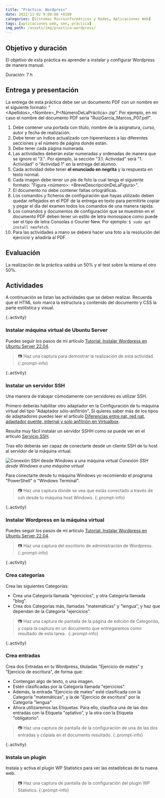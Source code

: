 ```yaml
---
title: "Práctica: Wordpress"
date: 2022-11-02 9:00:00 +0100
categories: [Sistemas Microinformáticos y Redes, Aplicaciones Web]
tags: [aplicaciones web, smr, práctica]
img_path: /assets/img/practica-wordpress/
---
```


## Objetivo y duración

El objetivo de esta práctica es aprender a instalar y configurar Wordpress de manera manual.

Duración: 7 h

## Entrega y presentación

La entrega de esta práctica debe ser un documento PDF con un nombre en el siguiente formato: "\<Apellidos\>_\<Nombre\>_P\<NúmeroDeLaPráctica\>.zip". Por ejemplo, en mi caso el nombre del documento PDF sería "RuizGarcía_Marcos_P07.pdf".

1. Debe contener una portada con título, nombre de la asignatura, curso, autor y fecha de realización.
2. Debe tener un índice actualizado con hiperenlaces a las diferentes secciones y el número de página donde están.
3. Debe tener cada página numerada.
4. Las actividades deberán estar numeradas y ordenadas de manera que se ignore el "3.". Por ejemplo, la sección "3.1. Actividad" será "1. Actividad" o "Actividad 1" en la entrega del alumno.
5. Cada actividad debe tener **el enunciado en negrita** y la respuesta en texto normal.
6. Cada imagen debe tener un pie de foto la cual tenga el siguiente formato: "Figura \<número\>: \<BreveDescripciónDeLaFigura\>".
7. El documento no debe contener faltas ortográficas.
8. Los comandos y ficheros de configuración que hayas utilizado deben quedar reflejados en el PDF de la entrega en texto para permitirte copiar y pegar el día del examen todos los comandos de una manera rápida.
9. Los comandos y documentos de configuración que se muestren en el documento PDF deben tener un estilo de letra monospace como puede ser el tipo de letra Consolas o Courier New. Por ejemplo: `$ sudo apt install neofetch`.
10. Para las actividades a mano se deberá hacer una foto a la resolución del ejercicio y añadirla al PDF.

## Evaluación

La realización de la práctica valdrá un 50% y el test sobre la misma el otro 50%.

## Actividades

A continuación se listan las actividades que se deben realizar. Recuerda que el HTML solo marca la estructura y contenido del documento y CSS la parte estilística y visual.

{:.activity}
### Instalar máquina virtual de Ubuntu Server

Puedes seguir los pasos de mi artículo [Tutorial: Instalar Wordpress en Ubuntu Server 22.04](/posts/tutorial-wordpress/).

> 📷 Haz una captura para demostrar la realización de esta actividad.
{:.prompt-info}

{:.activity}
### Instalar un servidor SSH

Una manera de trabajar cómodamente con servidores es utilizar SSH.

Primero deberás habilitar otro adaptador en la Configuración de tu máquina virtual del tipo "Adaptador sólo-anfitrión". Si quieres saber más de los tipos de adaptadores puedes leer el artículo [Diferencias entre nat, red nat, adaptador puente, internal y solo anfitrión en Virtualbox](https://danitic.wordpress.com/2018/10/24/diferencias-entre-nat-red-nat-adaptador-puente-internal-y-solo-anfitrion-en-virtualbox/).

Resulta muy fácil instalar un servidor SSHH como se puede ver en el artículo [Servicio SSH](/posts/servicio-ssh/). 

Tras ello deberás ser capaz de conectarte desde un cliente SSH de tu host al servidor de la máquina virtual.

![Conexión SSH desde Windows a una máquina virtual](conexionSsh.png)
_Conexión SSH desde Windows a una máquina virtual_

Para conectarte desde tu máquina Windows yo recomiendo el programa "PowerShell" o "Windows Terminal".

> 📷 Haz una captura donde se vea que estás conectado a través de ssh desde tu máquina host Windows.
{:.prompt-info}

{:.activity}
### Instalar Wordpress en la máquina virtual

Puedes seguir los pasos de mi artículo [Tutorial: Instalar Wordpress en Ubuntu Server 22.04](/posts/tutorial-wordpress/).

> 📷 Haz una captura del escritorio de administración de Wordpress.
{:.prompt-info}

{:.activity}
### Crea categorías

Crea las siguientes Categorías:
- Crea una Categoría llamada "ejercicios", y otra Categoría llamada "blog". 
- Crea dos Categorías más, llamadas "matemáticas" y "lengua", y haz que dependan de la Categoría "ejercicios".

> 📷 Haz una captura de pantalla de la página de edición de Categorías, y copia la captura en un documento que entregaremos como resultado de esta tarea. 
{:.prompt-info}

{:.activity}
### Crea entradas

Crea dos Entradas en tu Wordpress, tituladas "Ejercicio de mates" y "Ejercicio de escritura", de forma que:

- Contengan algo de texto, o una imagen.
- Estén clasificadas por la Categoría llamada "ejercicios".
- Además, la entrada "Ejercicio de mates" esté clasificada con la Categoría "matemáticas", y la de "Ejercicio de escritura" por la Categoría "lengua"
- Ahora utilizaremos las Etiquetas. Para ello, clasifica una de las dos entradas con la Etiqueta "optativo", y la otra con la Etiqueta "obligatorio".

> 📷 Haz una captura de pantalla de la configuración de una de las dos entradas y cópiala en el documento resultado.
{:.prompt-info}

{:.activity}
### Instala un plugin

Instala y activa el plugin WP Statistics para ver las estadísticas de tu nueva web.

> 📷 Haz una captura de pantalla de la configuración del plugin WP Statistics.
{:.prompt-info}
